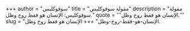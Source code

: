 +++
author = "سوفوكليس"
title = "مقولة سوفوكليس"
description = "مقولة سوفوكليس: الإنسان هو فقط روح وظل."
quote = '''الإنسان هو فقط روح وظل.''' 
slug = "الإنسان-هو-فقط-روح-وظل"
+++
الإنسان هو فقط روح وظل.
